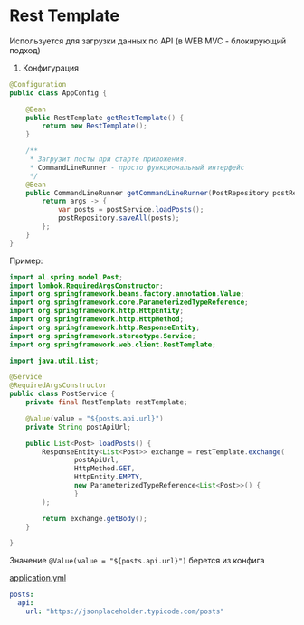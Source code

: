 # Rest Template

Используется для загрузки данных по API (в WEB MVC - блокирующий подход)

1. Конфигурация
```java
@Configuration
public class AppConfig {

    @Bean
    public RestTemplate getRestTemplate() {
        return new RestTemplate();
    }

    /**
     * Загрузит посты при старте приложения.
     * CommandLineRunner - просто функциональный интерфейс
     */
    @Bean
    public CommandLineRunner getCommandLineRunner(PostRepository postRepository, PostService postService) {
        return args -> {
            var posts = postService.loadPosts();
            postRepository.saveAll(posts);
        };
    }
}
```
Пример:
```java
import al.spring.model.Post;
import lombok.RequiredArgsConstructor;
import org.springframework.beans.factory.annotation.Value;
import org.springframework.core.ParameterizedTypeReference;
import org.springframework.http.HttpEntity;
import org.springframework.http.HttpMethod;
import org.springframework.http.ResponseEntity;
import org.springframework.stereotype.Service;
import org.springframework.web.client.RestTemplate;

import java.util.List;

@Service
@RequiredArgsConstructor
public class PostService {
    private final RestTemplate restTemplate;

    @Value(value = "${posts.api.url}")
    private String postApiUrl;

    public List<Post> loadPosts() {
        ResponseEntity<List<Post>> exchange = restTemplate.exchange(
                postApiUrl,
                HttpMethod.GET,
                HttpEntity.EMPTY,
                new ParameterizedTypeReference<List<Post>>() {
                }
        );

        return exchange.getBody();
    }

}
```

Значение `@Value(value = "${posts.api.url}")` берется из конфига

[application.yml](..%2F..%2F..%2Fspring%2Fsrc%2Fmain%2Fresources%2Fapplication.yml)

```yaml
posts:
  api:
    url: "https://jsonplaceholder.typicode.com/posts"
```

